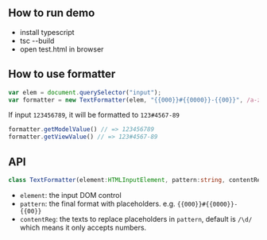 ## How to run demo
- install typescript 
- tsc --build
- open test.html in browser
## How to use formatter
```javascript
var elem = document.querySelector("input");
var formatter = new TextFormatter(elem, "{{000}}#{{0000}}-{{00}}", /a-zA-Z0-9/)
```
If input `123456789`, it will be formatted to `123#4567-89`
```typescript
formatter.getModelValue() // => 123456789
formatter.getViewValue() // => 123#4567-89
```
## API
```typescript
class TextFormatter(element:HTMLInputElement, pattern:string, contentReg:RegExp)
```
- `element`: the input DOM control
- `pattern`: the final format with placeholders. e.g. `{{000}}#{{0000}}-{{00}}`
- `contentReg`: the texts to replace placeholders in `pattern`, default is `/\d/` which means it only
accepts numbers.

